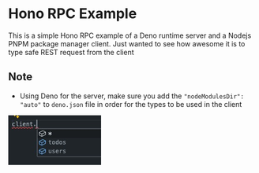 # Hono RPC Example

This is a simple Hono RPC example of a Deno runtime server and a Nodejs PNPM package manager client. Just wanted to see how awesome it is to type safe REST request from the client



## Note
- Using Deno for the server, make sure you add the `"nodeModulesDir": "auto"` to `deno.json` file in order for the types to be used in the client

![](assets/screenshot-client-intellisence.jpg)
